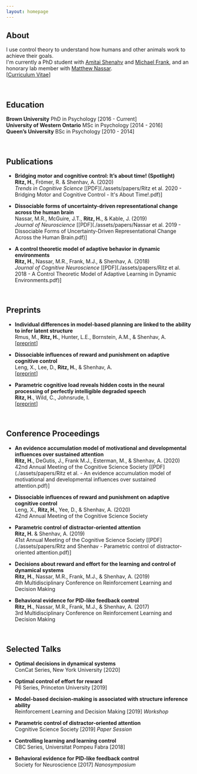 ```yaml
---
layout: homepage
---
```


## About
I use control theory to understand how humans and other animals work to achieve their goals.
<br>
I'm currently a PhD student with [Amitai Shenahv](https://www.shenhavlab.org/) and [Michael Frank](https://www.lnccbrown.com/), and an honorary lab member with [Matthew Nassar](https://sites.brown.edu/mattlab/).
<br>
[[Curriculum Vitae](./assets/CV/current_CV.pdf)]


<br>


## Education
**Brown University** PhD in Psychology [2016 - Current] <br>
**University of Western Ontario** MSc in Psychology [2014 - 2016] <br>
**Queen’s University** BSc in Psychology [2010 - 2014] <br>


<br>


## Publications

- **Bridging motor and cognitive control: It’s about time! (Spotlight)**
  <br>
  **Ritz, H.**, Frömer, R. & Shenhav, A. (2020)
  <br>
  *Trends in Cognitive Science* [[PDF](./assets/papers/Ritz et al. 2020 - Bridging Motor and Cognitive Control - It's About Time!.pdf)]

- **Dissociable forms of uncertainty-driven representational change across the human brain**
  <br>
  Nassar, M.R., McGuire, J.T., **Ritz, H.**, & Kable, J. (2019)
  <br>
  *Journal of Neuroscience* [[PDF](./assets/papers/Nassar et al. 2019 - Dissociable Forms of Uncertainty-Driven Representational Change Across the Human Brain.pdf)]

- **A control theoretic model of adaptive behavior in dynamic environments**
  <br>
  **Ritz, H.**, Nassar, M.R., Frank, M.J., & Shenhav, A. (2018)
  <br>
  *Journal of Cognitive Neuroscience* [[PDF](./assets/papers/Ritz et al. 2018 - A Control Theoretic Model of Adaptive Learning in Dynamic Environments.pdf)]


<br>


## Preprints

- **Individual differences in model-based planning are linked to the ability to infer latent structure**
  <br>
  Rmus, M., **Ritz, H.**, Hunter, L.E., Bornstein, A.M., & Shenhav, A.
  <br>
  [[preprint](https://www.biorxiv.org/content/10.1101/723072v1.abstract)]
  
- **Dissociable influences of reward and punishment on adaptive cognitive control**
  <br>
  Leng, X., Lee, D., **Ritz, H.**, & Shenhav, A.
  <br>
  [[preprint](https://www.biorxiv.org/content/10.1101/2020.09.11.294157v1.abstract)]
  
- **Parametric cognitive load reveals hidden costs in the neural processing of perfectly intelligible degraded speech**
  <br>
  **Ritz, H.**, Wild, C., Johnsrude, I.
  <br>
  [[preprint](https://www.biorxiv.org/content/10.1101/2020.10.02.324509v2.abstract)]
 

<br>


## Conference Proceedings 

- **An evidence accumulation model of motivational and developmental influences over sustained attention**
  <br>
  **Ritz, H.**, DeGutis, J., Frank M.J., Esterman, M., & Shenhav, A. (2020)
  <br>
  42nd Annual Meeting of the Cognitive Science Society [[PDF](./assets/papers/Ritz et al. - An evidence accumulation model of motivational and developmental influences over sustained attention.pdf)]

- **Dissociable influences of reward and punishment on adaptive cognitive control**
  <br>
  Leng, X., **Ritz, H.**, Yee, D., & Shenhav, A. (2020)
  <br>
  42nd Annual Meeting of the Cognitive Science Society

- **Parametric control of distractor-oriented attention**
  <br>
  **Ritz, H.** & Shenhav, A. (2019)
  <br>
  41st Annual Meeting of the Cognitive Science Society [[PDF](./assets/papers/Ritz and Shenhav - Parametric control of distractor-oriented attention.pdf)]
  
- **Decisions about reward and effort for the learning and control of dynamical systems**
  <br>
  **Ritz, H.**, Nassar, M.R., Frank, M.J., & Shenhav, A. (2019)
  <br>
  4th Multidisciplinary Conference on Reinforcement Learning and Decision Making
  
- **Behavioral evidence for PID-like feedback control**
  <br>
  **Ritz, H.**, Nassar, M.R., Frank, M.J., & Shenhav, A. (2017)
  <br>
  3rd Multidisciplinary Conference on Reinforcement Learning and Decision Making


<br>


## Selected Talks

- **Optimal decisions in dynamical systems**
  <br>
  ConCat Series, New York University [2020]
  
- **Optimal control of effort for reward**
  <br>
  P6 Series, Princeton University [2019]
  
- **Model-based decision-making is associated with structure inference ability**
  <br>
  Reinforcement Learning and Decision Making [2019] *Workshop*

- **Parametric control of distractor-oriented attention**
  <br>
  Cognitive Science Society [2019] *Paper Session*

- **Controlling learning and learning control**
  <br>
  CBC Series, Universitat Pompeu Fabra [2018]
  
- **Behavioral evidence for PID-like feedback control**
  <br>
  Society for Neuroscience [2017] *Nanosymposium*
  

<br>


